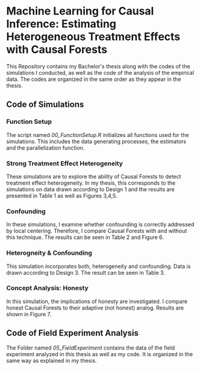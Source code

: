# Machine Learning for Causal Inference: Estimating Heterogeneous Treatment Effects with Causal Forests

This Repository contains my Bachelor's thesis along with the codes of the simulations I conducted, as well as the code of the analysis of the empirical data. The codes are organized in the same order as they appear in the thesis.

## Code of Simulations

### Function Setup

The script named *00_FunctionSetup.R* initializes all functions used for the simulations. This includes the data generating processes, the estimators and the parallelization function.

### Strong Treatment Effect Heterogeneity

These simulations are to explore the ability of Causal Forests to detect treatment effect heterogeneity. In my thesis, this corresponds to the simulations on data drawn according to Design 1 and the results are presented in Table 1 as well as Figures 3,4,5.

### Confounding

In these simulations, I examine whether confounding is correctly addressed by local centering. Therefore, I compare Causal Forests with and without this technique. The results can be seen in Table 2 and Figure 6.

### Heterogneity & Confounding

This simulation incorporates both, heterogeneity and confounding. Data is drawn according to Design 3. The result can be seen in Table 3.

### Concept Analysis: Honesty

In this simulation, the implications of honesty are investigated. I compare honest Causal Forests to their adaptive (not honest) analog. Results are shown in Figure 7.

## Code of Field Experiment Analysis

The Folder named *05_FieldExperiment* contains the data of the field experiment analyzed in this thesis as well as my code. It is organized in the same way as explained in my thesis.
